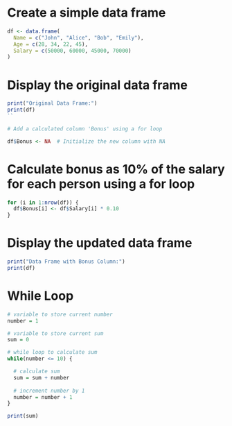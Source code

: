 # Create a simple data frame
```r
df <- data.frame(
  Name = c("John", "Alice", "Bob", "Emily"),
  Age = c(28, 34, 22, 45),
  Salary = c(50000, 60000, 45000, 70000)
)
```

# Display the original data frame

```r
print("Original Data Frame:")
print(df)
``

# Add a calculated column 'Bonus' using a for loop

df$Bonus <- NA  # Initialize the new column with NA
```

# Calculate bonus as 10% of the salary for each person using a for loop

```r
for (i in 1:nrow(df)) {
  df$Bonus[i] <- df$Salary[i] * 0.10
}
```

# Display the updated data frame
```r
print("Data Frame with Bonus Column:")
print(df)
```

# While Loop
```r
# variable to store current number
number = 1

# variable to store current sum
sum = 0

# while loop to calculate sum
while(number <= 10) {

  # calculate sum
  sum = sum + number
    
  # increment number by 1
  number = number + 1
}

print(sum)
```
